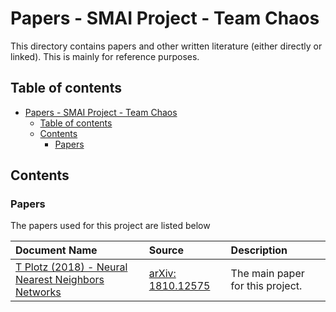 # Papers - SMAI Project - Team Chaos

This directory contains papers and other written literature (either directly or linked). This is mainly for reference purposes.

## Table of contents

- [Papers - SMAI Project - Team Chaos](#papers---smai-project---team-chaos)
    - [Table of contents](#table-of-contents)
    - [Contents](#contents)
        - [Papers](#papers)

## Contents

### Papers

The papers used for this project are listed below

| Document Name | Source | Description |
| :--- | :---- | :---- |
| [T Plotz (2018) - Neural Nearest Neighbors Networks](./T%20Plotz%20(2018)%20-%20Neural%20Nearest%20Neighbors%20Networks.pdf) | [arXiv: 1810.12575](https://arxiv.org/abs/1810.12575) | The main paper for this project. |
